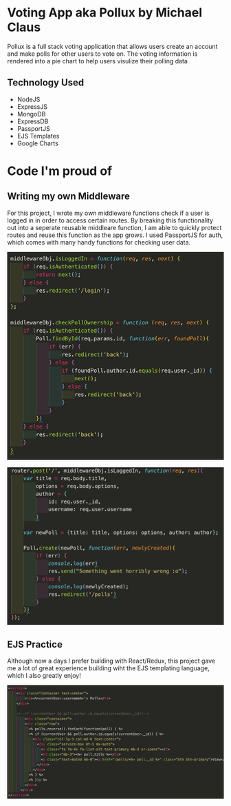 # Voting App aka Pollux by Michael Claus

Pollux is a full stack voting application that allows users create an account and make polls for other users to vote on.  The voting information is rendered into a pie chart to help users visulize their polling data

## Technology Used
- NodeJS
- ExpressJS
- MongoDB
- ExpressDB
- PassportJS
- EJS Templates
- Google Charts

# Code I'm proud of

## Writing my own Middleware
For this project, I wrote my own middleware functions check if a user is logged in in order to access certain routes.  By breaking this functionality out into a seperate reusable middleare function, I am able to quickly protect routes and reuse this function as the app grows.  I used PassportJS for auth, which comes with many handy functions for checking user data.

![Middleware](middlewareFunc.png)

![Middleware Routes](middlewareRoute.png)

## EJS Practice
Although now a days I prefer building with React/Redux, this project gave me a lot of great experience building wiht the EJS templating language, which I also greatly enjoy!

![EJS](ejs.png)



